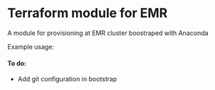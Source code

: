# Terraform module for EMR
A module for provisioning at EMR cluster boostraped with Anaconda

Example usage:

#### To do:
 - Add git configuration in bootstrap
